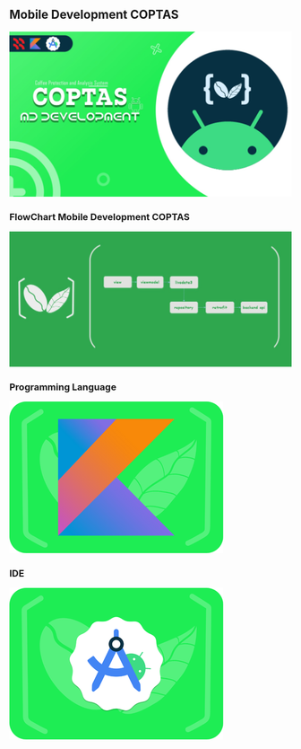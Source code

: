 ## Mobile Development COPTAS
![Image 1](mobiledevelopment.jpeg)
### FlowChart Mobile Development COPTAS
![Image 1](flowchartMD.jpeg)

### Programming Language
![Image 3](kotlin.png)

### IDE
![Image 3](androidstudio.png)
